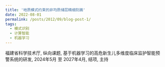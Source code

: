 ```yaml
---
title: '地质模式约束的非均质储层精细刻画'
date: 2022-08-01
permalink: /posts/2012/09/blog-post-1/
tags:
  - 模式识别
  - 计算智能
  - 机器学习
---
```


福建省科学技术厅, 纵向课题, 基于机器学习的高危新生儿多维度临床监护智能预警系统的研发, 2024年5月 至 2027年4月, 结项, 主持
